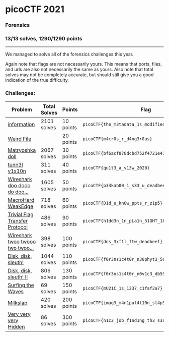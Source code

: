 # picoCTF 2021

### Forensics
### 13/13 solves, 1290/1290 points
---
We managed to solve all of the forensics challenges this year.

Again note that flags are not necessarily yours. This means that ports, files, and urls are also not necessarily the same as yours. Also note that total solves may not be completely accurate, but should still give you a good indication of the true difficulty.

### Challenges:

|Problem |Total Solves|Points|Flag|
|---------|------|------|-------|
|[information](information)|2101 solves|10 points|`picoCTF{the_m3tadata_1s_modified}`|
|[Weird File](Weird%20File)||20 points|`picoCTF{m4cr0s_r_d4ng3r0us}`|
|[Matryoshka doll](Matryoshka%20doll)|2067 solves|30 points|`picoCTF{bf6acf878dcbd752f4721e41b1b1b66b}`|
|[tunn3l v1s10n](tunn3l%20v1s10n)|311 solves|40 points|`picoCTF{qu1t3_a_v13w_2020}`|
|[Wireshark doo dooo do doo...](Wireshark%20doo%20dooo%20do%20doo)|1605 solves|50 points|`picoCTF{p33kab00_1_s33_u_deadbeef}`|
|[MacroHard WeakEdge](MacroHard%20WeakEdge)|718 solves|60 points|`picoCTF{D1d_u_kn0w_ppts_r_z1p5}`|
|[Trivial Flag Transfer Protocol](Trivial%20Flag%20Transfer%20Protocol)|486 solves|90 points|`picoCTF{h1dd3n_1n_pLa1n_51GHT_18375919}`|
|[Wireshark twoo twooo two twoo...](Wireshark%20twoo%20twooo%20two%20twoo)|398 solves|100 points|`picoCTF{dns_3xf1l_ftw_deadbeef}`|
|[Disk, disk, sleuth!](Disk,%20disk,%20sleuth!)|1044 solves|110 points|`picoCTF{f0r3ns1c4t0r_n30phyt3_564ff1a0}`|
|[Disk, disk, sleuth! II](Disk,%20disk,%20sleuth!%20II)|806 solves|130 points|`picoCTF{f0r3ns1c4t0r_n0v1c3_db59daa5}`|
|[Surfing the Waves](Surfing%20the%20Waves)|69 solves|150 points|`picoCTF{mU21C_1s_1337_c1faf2a7}`|
|[Milkslap](Milkslap)|420 solves|200 points|`picoCTF{imag3_m4n1pul4t10n_sl4p5}`|
|[Very very very Hidden](Very%20very%20very%20Hidden)|86 solves|300 points|`picoCTF{n1c3_job_f1nd1ng_th3_s3cr3t_in_the_im@g3}`|
